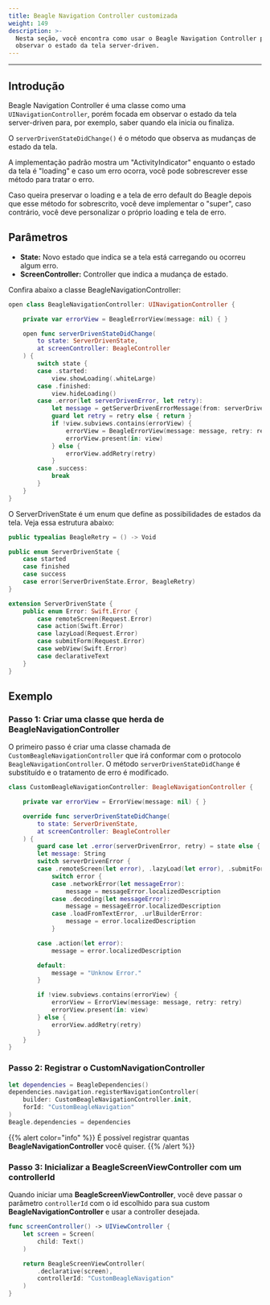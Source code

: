 ```yaml
---
title: Beagle Navigation Controller customizada
weight: 149
description: >-
  Nesta seção, você encontra como usar o Beagle Navigation Controller para
  observar o estado da tela server-driven.
---
```


---

## Introdução

Beagle Navigation Controller é uma classe como uma `UINavigationController`, porém focada em observar o estado da tela server-driven para, por exemplo, saber quando ela inicia ou finaliza.

O `serverDrivenStateDidChange()` é o método que observa as mudanças de estado da tela.

A implementação padrão mostra um "ActivityIndicator" enquanto o estado da tela é "loading" e caso um erro ocorra, você pode sobrescrever esse método para tratar o erro.

Caso queira preservar o loading e a tela de erro default do Beagle depois que esse método for sobrescrito, você deve implementar o "super", caso contrário, você deve personalizar o próprio loading e tela de erro.

## Parâmetros

- **State:** Novo estado que indica se a tela está carregando ou ocorreu algum erro.
- **ScreenController:** Controller que indica a mudança de estado.

Confira abaixo a classe BeagleNavigationController:

```swift
open class BeagleNavigationController: UINavigationController {

    private var errorView = BeagleErrorView(message: nil) { }

    open func serverDrivenStateDidChange(
        to state: ServerDrivenState,
        at screenController: BeagleController
    ) {
        switch state {
        case .started:
            view.showLoading(.whiteLarge)
        case .finished:
            view.hideLoading()
        case .error(let serverDrivenError, let retry):
            let message = getServerDrivenErrorMessage(from: serverDrivenError)
            guard let retry = retry else { return }
            if !view.subviews.contains(errorView) {
                errorView = BeagleErrorView(message: message, retry: retry)
                errorView.present(in: view)
            } else {
                errorView.addRetry(retry)
            }
        case .success:
            break
        }
    }
}

```

O ServerDrivenState é um enum que define as possibilidades de estados da tela. Veja essa estrutura abaixo:

```swift
public typealias BeagleRetry = () -> Void

public enum ServerDrivenState {
    case started
    case finished
    case success
    case error(ServerDrivenState.Error, BeagleRetry)
}

extension ServerDrivenState {
    public enum Error: Swift.Error {
        case remoteScreen(Request.Error)
        case action(Swift.Error)
        case lazyLoad(Request.Error)
        case submitForm(Request.Error)
        case webView(Swift.Error)
        case declarativeText
    }
}
```

## Exemplo

### **Passo 1: Criar uma classe que herda de BeagleNavigationController**

O primeiro passo é criar uma classe chamada de `CustomBeagleNavigationController` que irá conformar com o protocolo `BeagleNavigationController`. O método `serverDrivenStateDidChange` é substituído e o tratamento de erro é modificado.

```swift
class CustomBeagleNavigationController: BeagleNavigationController {

    private var errorView = ErrorView(message: nil) { }

    override func serverDrivenStateDidChange(
        to state: ServerDrivenState,
        at screenController: BeagleController
    ) {
        guard case let .error(serverDrivenError, retry) = state else { return }
        let message: String
        switch serverDrivenError {
        case .remoteScreen(let error), .lazyLoad(let error), .submitForm(let error):
            switch error {
            case .networkError(let messageError):
                message = messageError.localizedDescription
            case .decoding(let messageError):
                message = messageError.localizedDescription
            case .loadFromTextError, .urlBuilderError:
                message = error.localizedDescription
            }

        case .action(let error):
            message = error.localizedDescription

        default:
            message = "Unknow Error."
        }

        if !view.subviews.contains(errorView) {
            errorView = ErrorView(message: message, retry: retry)
            errorView.present(in: view)
        } else {
            errorView.addRetry(retry)
        }
    }
}
```

### **Passo 2: Registrar o CustomNavigationController**

```swift
let dependencies = BeagleDependencies()
dependencies.navigation.registerNavigationController(
    builder: CustomBeagleNavigationController.init,
    forId: "CustomBeagleNavigation"
)
Beagle.dependencies = dependencies
```

{{% alert color="info" %}}
É possível registrar quantas **BeagleNavigationController** você quiser.
{{% /alert %}}

### **Passo 3: Inicializar a BeagleScreenViewController com um controllerId**

Quando iniciar uma **BeagleScreenViewController**, você deve passar o parâmetro `controllerId` com o id escolhido para sua custom **BeagleNavigationController** e usar a controller desejada.

```swift
func screenController() -> UIViewController {
    let screen = Screen(
        child: Text()
    )

    return BeagleScreenViewController(
        .declarative(screen),
        controllerId: "CustomBeagleNavigation"
    )
}
```

